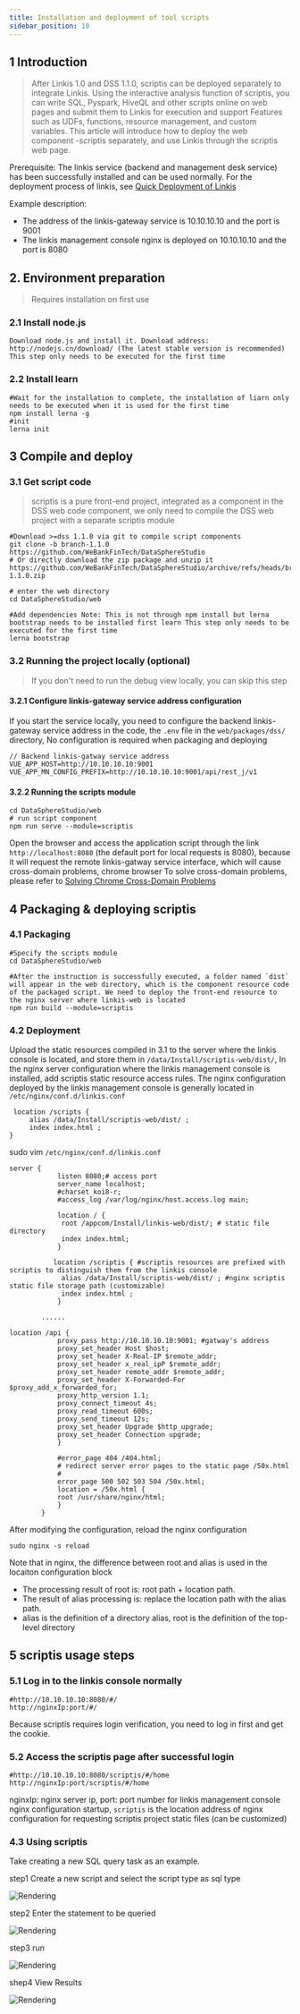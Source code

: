 ```yaml
---
title: Installation and deployment of tool scripts
sidebar_position: 10
---
```


## 1 Introduction

> After Linkis 1.0 and DSS 1.1.0, scriptis can be deployed separately to integrate Linkis. Using the interactive analysis function of scriptis, you can write SQL, Pyspark, HiveQL and other scripts online on web pages and submit them to Linkis for execution and support Features such as UDFs, functions, resource management, and custom variables. This article will introduce how to deploy the web component -scriptis separately, and use Linkis through the scriptis web page.


Prerequisite: The linkis service (backend and management desk service) has been successfully installed and can be used normally. For the deployment process of linkis, see [Quick Deployment of Linkis](quick_deploy.md)

Example description:
- The address of the linkis-gateway service is 10.10.10.10 and the port is 9001
- The linkis management console nginx is deployed on 10.10.10.10 and the port is 8080

## 2. Environment preparation
>Requires installation on first use

### 2.1 Install node.js
```shell script
Download node.js and install it. Download address: http://nodejs.cn/download/ (The latest stable version is recommended) This step only needs to be executed for the first time
````

### 2.2 Install learn
```shell script
#Wait for the installation to complete, the installation of liarn only needs to be executed when it is used for the first time
npm install lerna -g
#init
lerna init
````

## 3 Compile and deploy
### 3.1 Get script code
> scriptis is a pure front-end project, integrated as a component in the DSS web code component, we only need to compile the DSS web project with a separate scriptis module

```shell script
#Download >=dss 1.1.0 via git to compile script components
git clone -b branch-1.1.0 https://github.com/WeBankFinTech/DataSphereStudio
# Or directly download the zip package and unzip it
https://github.com/WeBankFinTech/DataSphereStudio/archive/refs/heads/branch-1.1.0.zip

# enter the web directory
cd DataSphereStudio/web

#Add dependencies Note: This is not through npm install but lerna bootstrap needs to be installed first learn This step only needs to be executed for the first time
lerna bootstrap
````

### 3.2 Running the project locally (optional)

> If you don't need to run the debug view locally, you can skip this step

#### 3.2.1 Configure linkis-gateway service address configuration

If you start the service locally, you need to configure the backend linkis-gateway service address in the code, the `.env` file in the `web/packages/dss/` directory,
No configuration is required when packaging and deploying
```shell script
// Backend linkis-gatway service address
VUE_APP_HOST=http://10.10.10.10:9001
VUE_APP_MN_CONFIG_PREFIX=http://10.10.10.10:9001/api/rest_j/v1
````
#### 3.2.2 Running the scripts module

```shell script
cd DataSphereStudio/web
# run script component
npm run serve --module=scriptis
````

Open the browser and access the application script through the link `http://localhost:8080` (the default port for local requests is 8080), because it will request the remote linkis-gatway service interface, which will cause cross-domain problems, chrome browser To solve cross-domain problems, please refer to [Solving Chrome Cross-Domain Problems](https://www.jianshu.com/p/56b1e01e6b6a)

## 4 Packaging & deploying scriptis

### 4.1 Packaging
```shell script
#Specify the scripts module
cd DataSphereStudio/web

#After the instruction is successfully executed, a folder named `dist` will appear in the web directory, which is the component resource code of the packaged script. We need to deploy the front-end resource to the nginx server where linkis-web is located
npm run build --module=scriptis
````

### 4.2 Deployment

Upload the static resources compiled in 3.1 to the server where the linkis console is located, and store them in `/data/Install/scriptis-web/dist/`,
In the nginx server configuration where the linkis management console is installed, add scriptis static resource access rules. The nginx configuration deployed by the linkis management console is generally located in `/etc/nginx/conf.d/linkis.conf`

```shell script
 location /scripts {
     alias /data/Install/scriptis-web/dist/ ;
     index index.html ;
}
````

sudo vim `/etc/nginx/conf.d/linkis.conf`

```shell script
server {
            listen 8080;# access port
            server_name localhost;
            #charset koi8-r;
            #access_log /var/log/nginx/host.access.log main;

            location / {
             root /appcom/Install/linkis-web/dist/; # static file directory
             index index.html;
            }

           location /scriptis { #scriptis resources are prefixed with scriptis to distinguish them from the linkis console
             alias /data/Install/scriptis-web/dist/ ; #nginx scriptis static file storage path (customizable)
             index index.html ;
            }

        ......

location /api {
            proxy_pass http://10.10.10.10:9001; #gatway's address
            proxy_set_header Host $host;
            proxy_set_header X-Real-IP $remote_addr;
            proxy_set_header x_real_ipP $remote_addr;
            proxy_set_header remote_addr $remote_addr;
            proxy_set_header X-Forwarded-For $proxy_add_x_forwarded_for;
            proxy_http_version 1.1;
            proxy_connect_timeout 4s;
            proxy_read_timeout 600s;
            proxy_send_timeout 12s;
            proxy_set_header Upgrade $http_upgrade;
            proxy_set_header Connection upgrade;
            }

            #error_page 404 /404.html;
            # redirect server error pages to the static page /50x.html
            #
            error_page 500 502 503 504 /50x.html;
            location = /50x.html {
            root /usr/share/nginx/html;
            }
        }

````
After modifying the configuration, reload the nginx configuration
```shell script
sudo nginx -s reload
````

Note that in nginx, the difference between root and alias is used in the locaiton configuration block
- The processing result of root is: root path + location path.
- The result of alias processing is: replace the location path with the alias path.
- alias is the definition of a directory alias, root is the definition of the top-level directory

## 5 scriptis usage steps

### 5.1 Log in to the linkis console normally
```shell script
#http://10.10.10.10:8080/#/
http://nginxIp:port/#/
````
Because scriptis requires login verification, you need to log in first and get the cookie.

### 5.2 Access the scriptis page after successful login

```shell script
#http://10.10.10.10:8080/scriptis/#/home
http://nginxIp:port/scriptis/#/home
````
nginxIp: nginx server ip, port: port number for linkis management console nginx configuration startup, `scriptis` is the location address of nginx configuration for requesting scriptis project static files (can be customized)

### 4.3 Using scriptis
Take creating a new SQL query task as an example.


step1 Create a new script and select the script type as sql type

![Rendering](/Images-zh/deployment/scriptis/new_script.png)

step2 Enter the statement to be queried

![Rendering](/Images-zh/deployment/scriptis/test_statement.png)

step3 run

![Rendering](/Images-zh/deployment/scriptis/running_results.png)


shep4 View Results

![Rendering](/Images-zh/deployment/scriptis/design_sketch.png)
